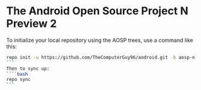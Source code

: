 The Android Open Source Project N Preview 2
===========
To initialize your local repository using the AOSP trees, use a command like this:
````bash
repo init -u https://github.com/TheComputerGuy96/android.git -b aosp-n
```
Then to sync up:
````bash
repo sync
```
